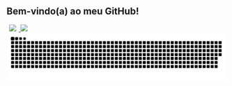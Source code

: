 ## Bem-vindo(a) ao meu GitHub!

<div style="display: inline-block">
  <a href="https://github.com/rafaballerini">
   <img height="160px" style="padding-left:6px;
    padding-right:6px;" src="https://github-readme-stats.vercel.app/api?username=natali-schers&show_icons=true&theme=dracula&include_all_commits=true&count_private=true"/>
   <img height="160px"  src="https://github-readme-stats.vercel.app/api/top-langs/?username=natali-schers&layout=compact&langs_count=7&theme=dracula"/>
</div

 ![Snake animation](https://github.com/natali-schers/natali-schers/blob/output/github-contribution-grid-snake.svg)
